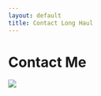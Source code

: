 ```yaml
---
layout: default
title: Contact Long Haul
---
```


<div id="contact">
  <h1 class="pageTitle">Contact Me</h1>
  <div class="contactContent">
  
  </div>
  <a href="http://www.123contactform.com/form-1713613/Cycle-Erie-Form" ><img border="0" src="https://dflzqrzibliy5.cloudfront.net/images3/contactbutton.gif"></a>
</div>
